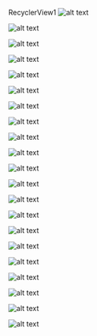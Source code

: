 RecyclerView1
![alt text](https://github.com/primusnathan/RecylerView1dan2/blob/master/RecycleView1/SS/WhatsApp%20Image%202019-03-13%20at%205.06.14%20PM.jpeg)

![alt text](https://github.com/primusnathan/RecylerView1dan2/blob/master/RecycleView1/SS/WhatsApp%20Image%202019-03-13%20at%202.36.41%20PM%20(1).jpeg)

![alt text](https://github.com/primusnathan/RecylerView1dan2/blob/master/RecycleView1/SS/WhatsApp%20Image%202019-03-13%20at%202.36.41%20PM.jpeg)

![alt text](https://github.com/primusnathan/RecylerView1dan2/blob/master/RecycleView1/SS/WhatsApp%20Image%202019-03-13%20at%202.36.42%20PM%20(1).jpeg)

![alt text](https://github.com/primusnathan/RecylerView1dan2/blob/master/RecycleView1/SS/WhatsApp%20Image%202019-03-13%20at%202.36.42%20PM%20(2).jpeg)

![alt text](https://github.com/primusnathan/RecylerView1dan2/blob/master/RecycleView1/SS/WhatsApp%20Image%202019-03-13%20at%202.36.42%20PM.jpeg)

![alt text](https://github.com/primusnathan/RecylerView1dan2/blob/master/RecycleView1/SS/WhatsApp%20Image%202019-03-13%20at%202.36.43%20PM%20(1).jpeg)

![alt text](https://github.com/primusnathan/RecylerView1dan2/blob/master/RecycleView1/SS/WhatsApp%20Image%202019-03-13%20at%202.36.43%20PM.jpeg)

![alt text](https://github.com/primusnathan/RecylerView1dan2/blob/master/RecycleView1/SS/WhatsApp%20Image%202019-03-13%20at%202.36.44%20PM%20(1).jpeg)

![alt text](https://github.com/primusnathan/RecylerView1dan2/blob/master/RecycleView1/SS/WhatsApp%20Image%202019-03-13%20at%202.36.44%20PM.jpeg)

![alt text](https://github.com/primusnathan/RecylerView1dan2/blob/master/RecycleView1/SS/WhatsApp%20Image%202019-03-13%20at%202.36.45%20PM%20(1).jpeg)

![alt text](https://github.com/primusnathan/RecylerView1dan2/blob/master/RecycleView1/SS/WhatsApp%20Image%202019-03-13%20at%202.36.45%20PM.jpeg)

![alt text](https://github.com/primusnathan/RecylerView1dan2/blob/master/RecycleView1/SS/WhatsApp%20Image%202019-03-13%20at%202.36.46%20PM%20(1).jpeg)

![alt text](https://github.com/primusnathan/RecylerView1dan2/blob/master/RecycleView1/SS/WhatsApp%20Image%202019-03-13%20at%202.36.46%20PM%20(2).jpeg)

![alt text](https://github.com/primusnathan/RecylerView1dan2/blob/master/RecycleView2/SS/WhatsApp%20Image%202019-03-13%20at%205.06.15%20PM.jpeg)

![alt text](https://github.com/primusnathan/RecylerView1dan2/blob/master/RecycleView2/SS/WhatsApp%20Image%202019-03-13%20at%202.37.18%20PM.jpeg)

![alt text](https://github.com/primusnathan/RecylerView1dan2/blob/master/RecycleView2/SS/WhatsApp%20Image%202019-03-13%20at%202.37.19%20PM%20(2).jpeg)


![alt text](https://github.com/primusnathan/RecylerView1dan2/blob/master/RecycleView2/SS/WhatsApp%20Image%202019-03-13%20at%202.37.19%20PM.jpeg)


![alt text](https://github.com/primusnathan/RecylerView1dan2/blob/master/RecycleView2/SS/WhatsApp%20Image%202019-03-13%20at%202.37.20%20PM%20(1).jpeg)


![alt text](https://github.com/primusnathan/RecylerView1dan2/blob/master/RecycleView2/SS/WhatsApp%20Image%202019-03-13%20at%202.37.20%20PM%.jpeg)


![alt text](https://github.com/primusnathan/RecylerView1dan2/blob/master/RecycleView2/SS/WhatsApp%20Image%202019-03-13%20at%202.37.21%20PM.jpeg)










